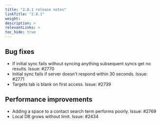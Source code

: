```yaml
---
title: "2.8.1 release notes"
linkTitle: "2.8.1"
weight: 
description: >
relevantLinks: >
toc_hide: true
---
```


## Bug fixes

- If initial sync fails without syncing anything subsequent syncs get no results. Issue: #2770
- Initial sync fails if server doesn't respond within 30 seconds. Issue: #2771
- Targets tab is blank on first access. Issue: #2739

## Performance improvements

- Adding a space to a contact search term performs poorly. Issue: #2769
- Local DB grows without limit. Issue: #2434
